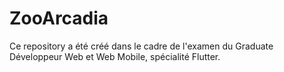 # ZooArcadia

Ce repository a été créé dans le cadre de l'examen du Graduate Développeur Web et Web Mobile, spécialité Flutter.
